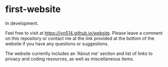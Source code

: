 # first-website
In development.

Feel free to visit at https://jyn514.github.io/website. Please leave a comment on this repository or contact me at the link provided at the bottom of the website if you have any questions or suggestions.

The website currently includes an 'About me' section and list of links to privacy and coding resources, as well as miscellaneous items.
